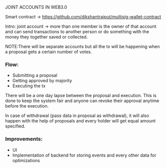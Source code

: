 JOINT ACCOUNTS IN WEB3.0

Smart contract -> https://github.com/dikshantrajput/multisig-wallet-contract

Intro:
joint account -> more than one member is the owner of that account and can send transactions to another person or do something with the money they together saved or collected.

NOTE:There will be separate accounts but all the tx will be happening when a proposal gets a certain number of votes.

### Flow:
* Submitting a proposal
* Getting approved by majority
* Executing the tx 

There will be a one day lapse between the proposal and execution. This is done to keep the system fair and anyone can revoke their approval anytime before the execution.


In case of withdrawal (pass data in proposal as withdrawal), it will also happen with the help of proposals and every holder will get equal amount specified.


### Improvements:
* UI
* Implementation of backend for storing events and every other data for optimizations
